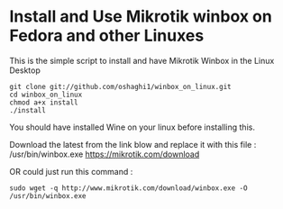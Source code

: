 # Install and Use Mikrotik winbox on Fedora and other Linuxes
This is the simple script to install and have  Mikrotik Winbox in the Linux Desktop



```
git clone git://github.com/oshaghi1/winbox_on_linux.git
cd winbox_on_linux
chmod a+x install
./install

```

You should have installed Wine on your linux before installing this.


Download the latest from the link blow and replace it with this file : /usr/bin/winbox.exe
https://mikrotik.com/download

OR
could just run this command :
```
sudo wget -q http://www.mikrotik.com/download/winbox.exe -O /usr/bin/winbox.exe
```
